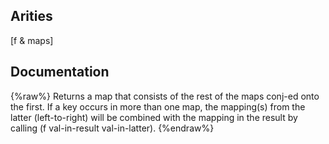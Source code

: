 ## Arities
[f & maps]

## Documentation
{%raw%}
Returns a map that consists of the rest of the maps conj-ed onto
  the first.  If a key occurs in more than one map, the mapping(s)
  from the latter (left-to-right) will be combined with the mapping in
  the result by calling (f val-in-result val-in-latter).
{%endraw%}
